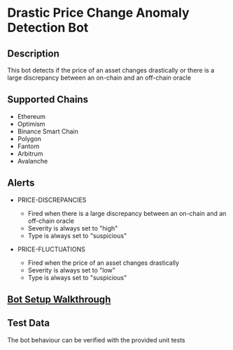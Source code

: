 # Drastic Price Change Anomaly Detection Bot

## Description

This bot detects if the price of an asset changes drastically or there is a large discrepancy between an on-chain and an off-chain oracle 

## Supported Chains

- Ethereum
- Optimism
- Binance Smart Chain
- Polygon
- Fantom
- Arbitrum
- Avalanche

## Alerts

- PRICE-DISCREPANCIES
  - Fired when there is a large discrepancy between an on-chain and an off-chain oracle
  - Severity is always set to "high"
  - Type is always set to "suspicious"

- PRICE-FLUCTUATIONS
  - Fired when the price of an asset changes drastically
  - Severity is always set to "low"
  - Type is always set to "suspicious"

## [Bot Setup Walkthrough](SETUP.md)

## Test Data

The bot behaviour can be verified with the provided unit tests
